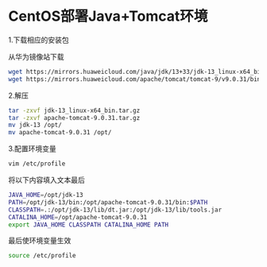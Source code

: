 # CentOS部署Java+Tomcat环境

1.下载相应的安装包

从华为镜像站下载

```bash
wget https://mirrors.huaweicloud.com/java/jdk/13+33/jdk-13_linux-x64_bin.tar.gz
wget https://mirrors.huaweicloud.com/apache/tomcat/tomcat-9/v9.0.31/bin/apache-tomcat-9.0.31.tar.gz
```

2.解压

```bash
tar -zxvf jdk-13_linux-x64_bin.tar.gz
tar -zxvf apache-tomcat-9.0.31.tar.gz
mv jdk-13 /opt/
mv apache-tomcat-9.0.31 /opt/
```

3.配置环境变量

```bash
vim /etc/profile
```

将以下内容填入文本最后

```bash
JAVA_HOME=/opt/jdk-13
PATH=/opt/jdk-13/bin:/opt/apache-tomcat-9.0.31/bin:$PATH
CLASSPATH=.:/opt/jdk-13/lib/dt.jar:/opt/jdk-13/lib/tools.jar
CATALINA_HOME=/opt/apache-tomcat-9.0.31
export JAVA_HOME CLASSPATH CATALINA_HOME PATH
```

最后使环境变量生效

```bash
source /etc/profile
```

